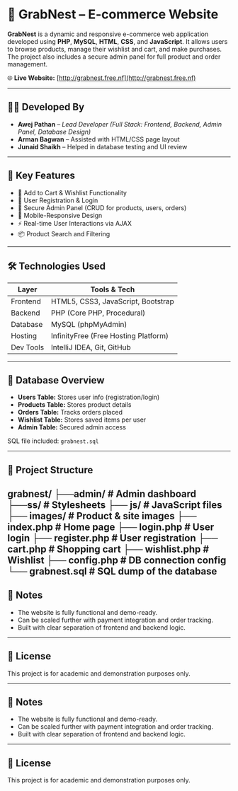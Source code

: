 # 🛒 GrabNest – E-commerce Website

**GrabNest** is a dynamic and responsive e-commerce web application developed using **PHP**, **MySQL**, **HTML**, **CSS**, and **JavaScript**. It allows users to browse products, manage their wishlist and cart, and make purchases. The project also includes a secure admin panel for full product and order management.

🌐 **Live Website:** [http://grabnest.free.nf](http://grabnest.free.nf)

---

## 👨‍💻 Developed By

- **Awej Pathan** – *Lead Developer (Full Stack: Frontend, Backend, Admin Panel, Database Design)*  
- **Arman Bagwan** – Assisted with HTML/CSS page layout  
- **Junaid Shaikh** – Helped in database testing and UI review  

---

## 🚀 Key Features

- 🛒 Add to Cart & Wishlist Functionality  
- 👤 User Registration & Login  
- 🔐 Secure Admin Panel (CRUD for products, users, orders)  
- 📱 Mobile-Responsive Design  
- ⚡ Real-time User Interactions via AJAX  
- 📦 Product Search and Filtering

---

## 🛠️ Technologies Used

| Layer     | Tools & Tech                               |
|-----------|---------------------------------------------|
| Frontend  | HTML5, CSS3, JavaScript, Bootstrap          |
| Backend   | PHP (Core PHP, Procedural)                  |
| Database  | MySQL (phpMyAdmin)                          |
| Hosting   | InfinityFree (Free Hosting Platform)        |
| Dev Tools | IntelliJ IDEA, Git, GitHub                  |

---

## 🧠 Database Overview

- **Users Table:** Stores user info (registration/login)  
- **Products Table:** Stores product details  
- **Orders Table:** Tracks orders placed  
- **Wishlist Table:** Stores saved items per user  
- **Admin Table:** Secured admin access  

SQL file included: `grabnest.sql`

---

## 📁 Project Structure

grabnest/
├──admin/ # Admin dashboard
├──ss/ # Stylesheets
├── js/ # JavaScript files
├── images/ # Product & site images
├── index.php # Home page
├── login.php # User login
├── register.php # User registration
├── cart.php # Shopping cart
├── wishlist.php # Wishlist
├── config.php # DB connection config
└── grabnest.sql # SQL dump of the database
 ---

## 📌 Notes

- The website is fully functional and demo-ready.
- Can be scaled further with payment integration and order tracking.
- Built with clear separation of frontend and backend logic.

---

## 🔖 License

This project is for academic and demonstration purposes only.


---

## 📌 Notes

- The website is fully functional and demo-ready.
- Can be scaled further with payment integration and order tracking.
- Built with clear separation of frontend and backend logic.

---

## 🔖 License

This project is for academic and demonstration purposes only.


